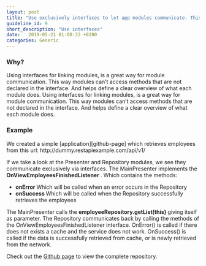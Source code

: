 ```yaml
---
layout: post
title: "Use exclusively interfaces to let app modules communicate. This protects the architectural structure and helps defining a clear responsibility of modules."
guideline_id: 9
short_description: "Use interfaces"
date:   2019-05-21 01:00:33 +0200
categories: Generic
---
```

<h3>Why?</h3>
Using interfaces for linking modules, is a great way for module communication. 
This way modules can’t access methods that are not declared in the interface. 
And helps define a clear overview of what each module does. 
Using interfaces for linking modules, is a great way for module communication. 
This way modules can’t access methods that are not declared in the interface. 
And helps define a clear overview of what each module does. 

<h3>Example</h3>
We created a simple [application][github-page] which retrieves employees from this url: http://dummy.restapiexample.com/api/v1/

If we take a look at the Presenter and Repository modules, we see they communicate 
exclusively via interfaces. 
The MainPresenter implements the <b> OnViewEmployeesFinishedListener </b>.
Which contains the methods: 

<ul>
<li><b>onError </b> Which will be called when an error occurs in the Repository</li>
<li><b>onSuccess </b> Which will be called when the Repository successfully retrieves the employees</li>
</ul>              
                    
<script src="https://gist.github.com/Geertdepont/e8e9996406425a39462b5f03ec0896ff.js"></script>

The MainPresenter calls the <b>employeeRepository.getList(this)</b> giving itself as parameter.
The Repository communicates back by calling the methods of the
OnViewEmployeesFinishedListener interface.
OnError() is called if there does not exists a cache and the service does not work.
OnSuccess() is called if the data is successfully retrieved from cache, or is newly retrieved from the network.


<script src="https://gist.github.com/Geertdepont/6ecccdffb113b1b2e581775384f4bc6c.js"></script>

Check out the [Github page][github-page] to view the complete repository.

[github-page]: https://github.com/Geertdepont/bachelor_thesis/tree/master/Bossapplication